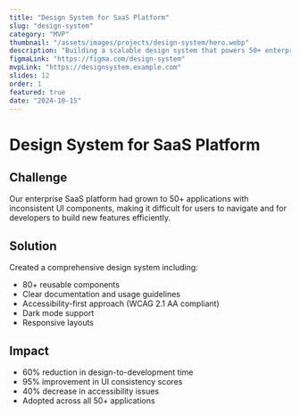 ```yaml
---
title: "Design System for SaaS Platform"
slug: "design-system"
category: "MVP"
thumbnail: "/assets/images/projects/design-system/hero.webp"
description: "Building a scalable design system that powers 50+ enterprise applications and serves 100,000+ daily users"
figmaLink: "https://figma.com/design-system"
mvpLink: "https://designsystem.example.com"
slides: 12
order: 1
featured: true
date: "2024-10-15"
---
```


# Design System for SaaS Platform

## Challenge

Our enterprise SaaS platform had grown to 50+ applications with inconsistent UI components, making it difficult for users to navigate and for developers to build new features efficiently.

## Solution

Created a comprehensive design system including:
- 80+ reusable components
- Clear documentation and usage guidelines
- Accessibility-first approach (WCAG 2.1 AA compliant)
- Dark mode support
- Responsive layouts

## Impact

- 60% reduction in design-to-development time
- 95% improvement in UI consistency scores
- 40% decrease in accessibility issues
- Adopted across all 50+ applications
